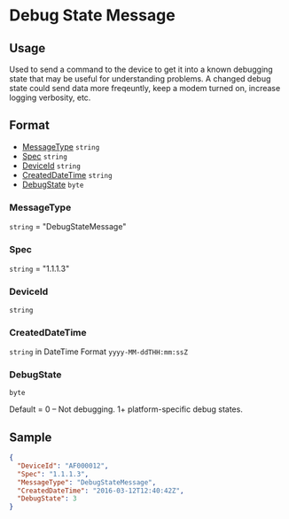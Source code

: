 # Debug State Message

## Usage
Used to send a command to the device to get it into a known debugging state that may be useful for understanding problems. A changed debug state could send data more freqeuntly, keep a modem turned on, increase logging verbosity, etc.

## Format

* [MessageType](#messagetype) ```string```
* [Spec](#spec) ```string```
* [DeviceId](#deviceid) ```string```
* [CreatedDateTime](#createddatetime) ```string```
* [DebugState](#debugstate) ```byte```

### MessageType
```string``` = "DebugStateMessage"

### Spec
```string``` = "1.1.1.3"

### DeviceId
```string``` 

### CreatedDateTime
```string``` in DateTime Format ```yyyy-MM-ddTHH:mm:ssZ```

### DebugState
```byte```

Default = 0 – Not debugging. 1+ platform-specific debug states.

## Sample
```JSON
{
  "DeviceId": "AF000012",
  "Spec": "1.1.1.3",
  "MessageType": "DebugStateMessage",
  "CreatedDateTime": "2016-03-12T12:40:42Z",
  "DebugState": 3
}

```